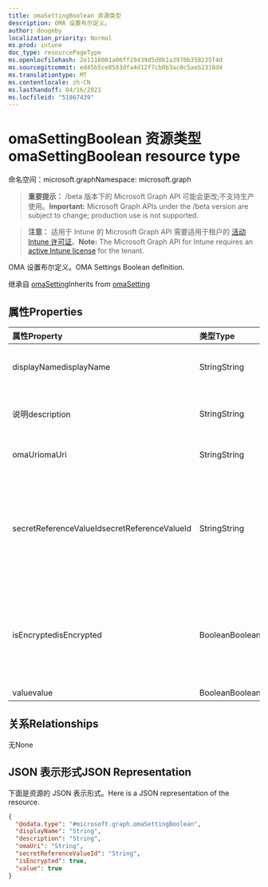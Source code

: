 ```yaml
---
title: omaSettingBoolean 资源类型
description: OMA 设置布尔定义。
author: dougeby
localization_priority: Normal
ms.prod: intune
doc_type: resourcePageType
ms.openlocfilehash: 2e1118001a06ff19439d5d0b1a3970b358235f4d
ms.sourcegitcommit: ed45b5ce0583dfa4d12f7cb0b3ac0c5aeb2318d4
ms.translationtype: MT
ms.contentlocale: zh-CN
ms.lasthandoff: 04/16/2021
ms.locfileid: "51867439"
---
```

# <a name="omasettingboolean-resource-type"></a><span data-ttu-id="ceff5-103">omaSettingBoolean 资源类型</span><span class="sxs-lookup"><span data-stu-id="ceff5-103">omaSettingBoolean resource type</span></span>

<span data-ttu-id="ceff5-104">命名空间：microsoft.graph</span><span class="sxs-lookup"><span data-stu-id="ceff5-104">Namespace: microsoft.graph</span></span>

> <span data-ttu-id="ceff5-105">**重要提示：** /beta 版本下的 Microsoft Graph API 可能会更改;不支持生产使用。</span><span class="sxs-lookup"><span data-stu-id="ceff5-105">**Important:** Microsoft Graph APIs under the /beta version are subject to change; production use is not supported.</span></span>

> <span data-ttu-id="ceff5-106">**注意：** 适用于 Intune 的 Microsoft Graph API 需要适用于租户的 [活动 Intune 许可证](https://go.microsoft.com/fwlink/?linkid=839381)。</span><span class="sxs-lookup"><span data-stu-id="ceff5-106">**Note:** The Microsoft Graph API for Intune requires an [active Intune license](https://go.microsoft.com/fwlink/?linkid=839381) for the tenant.</span></span>

<span data-ttu-id="ceff5-107">OMA 设置布尔定义。</span><span class="sxs-lookup"><span data-stu-id="ceff5-107">OMA Settings Boolean definition.</span></span>


<span data-ttu-id="ceff5-108">继承自 [omaSetting](../resources/intune-deviceconfig-omasetting.md)</span><span class="sxs-lookup"><span data-stu-id="ceff5-108">Inherits from [omaSetting](../resources/intune-deviceconfig-omasetting.md)</span></span>

## <a name="properties"></a><span data-ttu-id="ceff5-109">属性</span><span class="sxs-lookup"><span data-stu-id="ceff5-109">Properties</span></span>
|<span data-ttu-id="ceff5-110">属性</span><span class="sxs-lookup"><span data-stu-id="ceff5-110">Property</span></span>|<span data-ttu-id="ceff5-111">类型</span><span class="sxs-lookup"><span data-stu-id="ceff5-111">Type</span></span>|<span data-ttu-id="ceff5-112">说明</span><span class="sxs-lookup"><span data-stu-id="ceff5-112">Description</span></span>|
|:---|:---|:---|
|<span data-ttu-id="ceff5-113">displayName</span><span class="sxs-lookup"><span data-stu-id="ceff5-113">displayName</span></span>|<span data-ttu-id="ceff5-114">String</span><span class="sxs-lookup"><span data-stu-id="ceff5-114">String</span></span>|<span data-ttu-id="ceff5-115">显示名称。</span><span class="sxs-lookup"><span data-stu-id="ceff5-115">Display Name.</span></span> <span data-ttu-id="ceff5-116">继承自 [omaSetting](../resources/intune-deviceconfig-omasetting.md)</span><span class="sxs-lookup"><span data-stu-id="ceff5-116">Inherited from [omaSetting](../resources/intune-deviceconfig-omasetting.md)</span></span>|
|<span data-ttu-id="ceff5-117">说明</span><span class="sxs-lookup"><span data-stu-id="ceff5-117">description</span></span>|<span data-ttu-id="ceff5-118">String</span><span class="sxs-lookup"><span data-stu-id="ceff5-118">String</span></span>|<span data-ttu-id="ceff5-119">说明。</span><span class="sxs-lookup"><span data-stu-id="ceff5-119">Description.</span></span> <span data-ttu-id="ceff5-120">继承自 [omaSetting](../resources/intune-deviceconfig-omasetting.md)</span><span class="sxs-lookup"><span data-stu-id="ceff5-120">Inherited from [omaSetting](../resources/intune-deviceconfig-omasetting.md)</span></span>|
|<span data-ttu-id="ceff5-121">omaUri</span><span class="sxs-lookup"><span data-stu-id="ceff5-121">omaUri</span></span>|<span data-ttu-id="ceff5-122">String</span><span class="sxs-lookup"><span data-stu-id="ceff5-122">String</span></span>|<span data-ttu-id="ceff5-123">OMA。</span><span class="sxs-lookup"><span data-stu-id="ceff5-123">OMA.</span></span> <span data-ttu-id="ceff5-124">继承自 [omaSetting](../resources/intune-deviceconfig-omasetting.md)</span><span class="sxs-lookup"><span data-stu-id="ceff5-124">Inherited from [omaSetting](../resources/intune-deviceconfig-omasetting.md)</span></span>|
|<span data-ttu-id="ceff5-125">secretReferenceValueId</span><span class="sxs-lookup"><span data-stu-id="ceff5-125">secretReferenceValueId</span></span>|<span data-ttu-id="ceff5-126">String</span><span class="sxs-lookup"><span data-stu-id="ceff5-126">String</span></span>|<span data-ttu-id="ceff5-127">用于查找解密密码的 ReferenceId。</span><span class="sxs-lookup"><span data-stu-id="ceff5-127">ReferenceId for looking up secret for decryption.</span></span> <span data-ttu-id="ceff5-128">此属性是只读的。</span><span class="sxs-lookup"><span data-stu-id="ceff5-128">This property is read-only.</span></span> <span data-ttu-id="ceff5-129">继承自 [omaSetting](../resources/intune-deviceconfig-omasetting.md)</span><span class="sxs-lookup"><span data-stu-id="ceff5-129">Inherited from [omaSetting](../resources/intune-deviceconfig-omasetting.md)</span></span>|
|<span data-ttu-id="ceff5-130">isEncrypted</span><span class="sxs-lookup"><span data-stu-id="ceff5-130">isEncrypted</span></span>|<span data-ttu-id="ceff5-131">Boolean</span><span class="sxs-lookup"><span data-stu-id="ceff5-131">Boolean</span></span>|<span data-ttu-id="ceff5-132">指示值字段是否加密。</span><span class="sxs-lookup"><span data-stu-id="ceff5-132">Indicates whether the value field is encrypted.</span></span> <span data-ttu-id="ceff5-133">此属性是只读的。</span><span class="sxs-lookup"><span data-stu-id="ceff5-133">This property is read-only.</span></span> <span data-ttu-id="ceff5-134">继承自 [omaSetting](../resources/intune-deviceconfig-omasetting.md)</span><span class="sxs-lookup"><span data-stu-id="ceff5-134">Inherited from [omaSetting](../resources/intune-deviceconfig-omasetting.md)</span></span>|
|<span data-ttu-id="ceff5-135">value</span><span class="sxs-lookup"><span data-stu-id="ceff5-135">value</span></span>|<span data-ttu-id="ceff5-136">Boolean</span><span class="sxs-lookup"><span data-stu-id="ceff5-136">Boolean</span></span>|<span data-ttu-id="ceff5-137">值。</span><span class="sxs-lookup"><span data-stu-id="ceff5-137">Value.</span></span>|

## <a name="relationships"></a><span data-ttu-id="ceff5-138">关系</span><span class="sxs-lookup"><span data-stu-id="ceff5-138">Relationships</span></span>
<span data-ttu-id="ceff5-139">无</span><span class="sxs-lookup"><span data-stu-id="ceff5-139">None</span></span>

## <a name="json-representation"></a><span data-ttu-id="ceff5-140">JSON 表示形式</span><span class="sxs-lookup"><span data-stu-id="ceff5-140">JSON Representation</span></span>
<span data-ttu-id="ceff5-141">下面是资源的 JSON 表示形式。</span><span class="sxs-lookup"><span data-stu-id="ceff5-141">Here is a JSON representation of the resource.</span></span>
<!-- {
  "blockType": "resource",
  "@odata.type": "microsoft.graph.omaSettingBoolean"
}
-->
``` json
{
  "@odata.type": "#microsoft.graph.omaSettingBoolean",
  "displayName": "String",
  "description": "String",
  "omaUri": "String",
  "secretReferenceValueId": "String",
  "isEncrypted": true,
  "value": true
}
```




